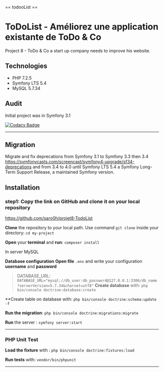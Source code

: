 == todooList ==
# ToDoList - Améliorez une application existante de ToDo & Co
Project 8 - ToDo & Co a start up company needs to improve his website.
## Technologies
<ul>
 <li>PHP 7.2.5</li>
 <li>Symfony LTS 5.4</li> 
 <li>MySQL 5.7.34</li> 
</ul>

## Audit
Initial project was in Symfony 3.1

[![Codacy Badge](https://app.codacy.com/project/badge/Grade/122f6f0fb36647db8e3af715cd17d9e4)](https://www.codacy.com/gh/Fossette7/todolist/dashboard?utm_source=github.com&amp;utm_medium=referral&amp;utm_content=Fossette7/todolist&amp;utm_campaign=Badge_Grade)<hr>
## Migration
Migrate and fix deprecations from Symfony 3.1 to Symfony 3.3 then 3.4
https://symfonycasts.com/screencast/symfony4-upgrade/sf34-deprecations
and from 3.4 to 4.0 until Symfony LTS 5.4 a Symfony Long-Term Support Release, a maintained Symfony version.
## Installation

### step1: **Copy the link** on GitHub and **clone it** on your local repository
https://github.com/saro0h/projet8-TodoList

**Clone** the repository to your local path. Use command `git clone`
inside your directory:  `cd my-project`

**Open** your **terminal** and **run**: `composer install`


In server MySQL

**Database configuration**
**Open file** `.env` and write your configuration **username** and **password**

> DATABASE_URL: `DATABASE_URL="mysql://db_user:db_password@127.0.0.1:3306/db_name?serverVersion=5.7.34&charset=utf8"`
**Create database** with: `php bin/console doctrine:database:create` 

**Create table on database with: `php bin/console doctrine:schema:update -f`

**Run the migration**: `php bin/console doctrine:migrations:migrate`

**Run** the server : `symfony server:start`
<hr>

### PHP Unit Test
**Load the fixture** with :  `php bin/console doctrine:fixtures:load`

**Run tests** with: `vendor/bin/phpunit`
<hr>


